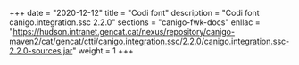 +++
date        = "2020-12-12"
title       = "Codi font"
description = "Codi font canigo.integration.ssc 2.2.0"
sections    = "canigo-fwk-docs"
enllac		= "https://hudson.intranet.gencat.cat/nexus/repository/canigo-maven2/cat/gencat/ctti/canigo.integration.ssc/2.2.0/canigo.integration.ssc-2.2.0-sources.jar"
weight		= 1
+++
